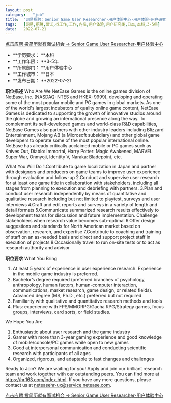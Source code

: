 ```yaml
---
layout:	post
category:	"job"
title:	"网易招聘：Senior Game User Researcher-用户体验中心-用户体验-用户研究类-日本本科3-5年"
tags:	[网易,招聘,面试,找工作,工作,内推,用户体验,用户研究类,日本,本科,3-5年]
date:	2022-07-21
---
```


[点击应聘 投简历就有面试机会 -> Senior Game User Researcher-用户体验中心](http://mobile.bole.netease.com/bole/boleDetail?id=41732&employeeId=346f03c3cda5f04c&key=all)



- **学历要求： **本科
- **工作年限： **3-5年
- **所属部门： **用户体验中心
- **工作城市： **日本
- **发布日期： **2022-07-21



**职位描述**
Who Are We
NetEase Games is the online games division of NetEase, Inc. (NASDAQ: NTES and HKEX: 9999), developing and operating some of the most popular mobile and PC games in global markets. As one of the world's largest incubators of quality online game content, NetEase Games is dedicated to supporting the growth of innovative studios around the globe and growing an international presence along the way. To complement its self-developed games and world-class R&amp;D capabilities, NetEase Games also partners with other industry leaders including Blizzard Entertainment, Mojang AB (a Microsoft subsidiary) and other global game developers to operate some of the most popular international online. NetEase has already critically acclaimed mobile or PC games such as Knives Out, Diablo: Immortal, Harry Potter: Magic Awakened, MARVEL Super War, Onmyoji, Identity Ⅴ, Naraka: Bladepoint, etc.

What You Will Do
1.Contribute to game localization in Japan and partner with designers and producers on game teams to improve user experience through evaluation and follow-up
2.Conduct and supervise user research for at least one game title in collaboration with stakeholders, including all stages from planning to execution and debriefing with partners.
3.Plan and conduct user research independently by means of quantitative and qualitative research including but not limited to playtest, surveys and user interviews
4.Craft and edit reports and surveys in a variety of length and detail formats
5.Communicate summarized research results effectively to development teams for discussion and future implementation. Challenge stakeholders when research value becomes sub-optimal
6.Offer design suggestions and standards for North American market based on observation, research, and expertise
7.Contribute to coaching and training of staff on an as-needed basis and direct and support project staff in execution of projects
8.Occasionally travel to run on-site tests or to act as research authority and advisor



**职位要求**
What You Bring
1. At least 5 years of experience in user experience research. Experience in the mobile game industry is preferred.
2. Bachelor’s degree required (preferred branches of psychology, anthropology, human factors, human-computer interaction, communications, market research, game design, or related fields). Advanced degree (MS, Ph.D., etc.) preferred but not required
3. Familiarity with qualitative and quantitative research methods and tools
4. Plus: experience with FPS/MMORPG/Gacha RPG/Strategy games, focus groups, interviews, card sorts, or field studies.

We Hope You Are
1. Enthusiastic about user research and the game industry
2. Gamer with more than 3-year gaming experience and good knowledge of mobile/console/PC games while open to new games
3. Good at interpersonal communication and conducting scientific research with participants of all ages
4. Organized, rigorous, and adaptable to fast changes and challenges

Ready to Join?
We are waiting for you! Apply and join our brilliant research team and work together with our outstanding peers. You can find more at https://hr.163.com/index.html. If you have any more questions, please contact us at neteasehr-ux@service.netease.com.



[点击应聘 投简历就有面试机会 -> Senior Game User Researcher-用户体验中心](http://mobile.bole.netease.com/bole/boleDetail?id=41732&employeeId=346f03c3cda5f04c&key=all)